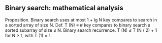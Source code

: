 Binary search: mathematical analysis
-------------


Proposition. Binary search uses at most 1 + lg N key compares to search in
a sorted array of size N.
Def. T (N) ≡ # key compares to binary search a sorted subarray of size ≤ N.
Binary search recurrence. T (N) ≤ T (N / 2) + 1 for N > 1, with T (1) = 1.
